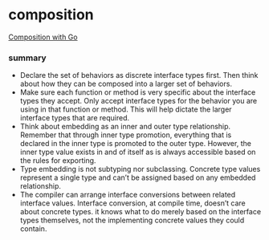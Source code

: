 composition
=========================

[Composition with Go](https://www.ardanlabs.com/blog/2015/09/composition-with-go.html)

### summary
* Declare the set of behaviors as discrete interface types first. 
  Then think about how they can be composed into a larger set of behaviors.
* Make sure each function or method is very specific about the interface types they accept. 
  Only accept interface types for the behavior you are using in that function or method.
  This will help dictate the larger interface types that are required.
* Think about embedding as an inner and outer type relationship. 
  Remember that through inner type promotion, everything that is declared in the inner type is promoted to the outer type.
  However, the inner type value exists in and of itself as is always accessible based on the rules for exporting.
* Type embedding is not subtyping nor subclassing.
  Concrete type values represent a single type and can’t be assigned based on any embedded relationship.
* The compiler can arrange interface conversions between related interface values. 
  Interface conversion, at compile time, doesn’t care about concrete types.
  it knows what to do merely based on the interface types themselves, not the implementing concrete values they could contain.

